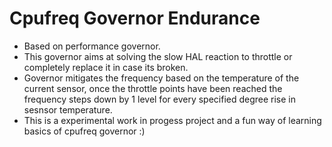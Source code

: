 # Cpufreq Governor Endurance

- Based on performance governor.
- This governor aims at solving the slow HAL reaction to throttle or completely replace it in case its broken.
- Governor mitigates the frequency based on the temperature of the current sensor, once the throttle points have been reached
  the frequency steps down by 1 level for every specified degree rise in sesnsor temperature.
- This is a experimental work in progess project and a fun way of learning basics of cpufreq governor :)
